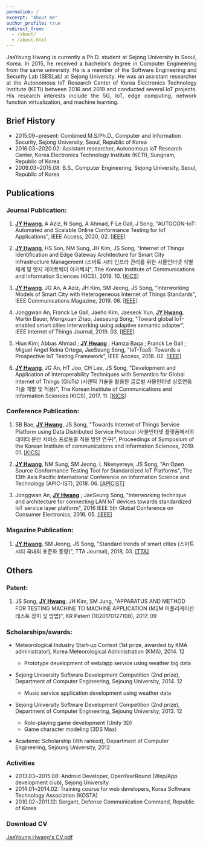 ```yaml
---
permalink: /
excerpt: "About me"
author_profile: true
redirect_from: 
  - /about/
  - /about.html
---
```

<p align="justify">
JaeYoung Hwang is currently a Ph.D. student at Sejong University in Seoul, Korea. In 2015, he received a bachelor’s degree in Computer Engineering from the same university. He is a member of the Software Engineering and Security Lab (SESLab) at Sejong University. He was an assistant researcher at the Autonomous IoT Research Center of Korea Electronics Technology Institute (KETI) between 2016 and 2019 and conducted several IoT projects. His research interests include the 5G, IoT, edge computing, network function virtualization, and machine learning.
</p>

Brief History
------
* 2015.09\~present: Combined M.S/Ph.D., Computer and Information Security, Sejong University, Seoul, Republic of Korea  
* 2016.03\~2020.02: Assistant researcher, Autonomous IoT Research Center, Korea Electronics Technology Institute (KETI), Sungnam, Republic of Korea  
* 2009.03\~2015.08: B.S., Computer Engineering, Sejong University, Seoul, Republic of Korea

Publications
------
### Journal Publication:
  1. <ins>**JY Hwang**</ins>, A Aziz, N Sung, A Ahmad, F Le Gall, J Song, "AUTOCON-IoT: Automated and Scalable Online Conformance Testing for IoT Applications", IEEE Access, 2020, 02. [[IEEE]](https://ieeexplore.ieee.org/abstract/document/9016258)  
  
  2. <ins>**JY Hwang**</ins>, HS Son, NM Sung, JH Kim, JS Song, "Internet of Things Identification and Edge Gateway Architecture for Smart City Infrastructure Management (스마트 시티 인프라 관리를 위한 사물인터넷 식별체계 및 엣지 게이트웨이 아키텍처", The Korean Institute of Communications and Information Sciences (KICS), 2019. 10. [[KICS]](https://www.dbpia.co.kr/journal/articleDetail?nodeId=NODE09221730)  
  
  3. <ins>**JY Hwang**</ins>, JG An, A Aziz, JH Kim, SM Jeong, JS Song, "Interworking Models of Smart City with Heterogeneous Internet of Things Standards", IEEE Communications Magazine, 2019. 06. [[IEEE]](https://ieeexplore.ieee.org/abstract/document/8740798)  
  
  4. Jonggwan An, Franck Le Gall, Jaeho Kim, Jaeseok Yun, <ins>**JY Hwang**</ins>, Martin Bauer, Mengxuan Zhao, Jaeseung Song, "Toward global IoT-enabled smart cities interworking using adaptive semantic adapter", IEEE Internet of Things Journal, 2019. 03. [[IEEE]](https://ieeexplore.ieee.org/abstract/document/8667627)  
  
  5. Hiun Kim; Abbas Ahmad ; <ins>**JY Hwang**</ins> ; Hamza Baqa ; Franck Le Gall ; Miguel Angel Reina Ortega, JaeSeung Song, "IoT-TaaS: Towards a Prospective IoT Testing Framework", IEEE Access, 2018. 02. [[IEEE]](https://ieeexplore.ieee.org/abstract/document/8281514)  
  
  6. <ins>**JY Hwang**</ins>, JG An, HT Joo, CH Lee, JS Song, "Development and Application of Interoperability Techniques with Semantics for Global Internet of Things (GIoTs) (시맨틱 기술을 활용한 글로벌 사물인터넷 상호연동 기술 개발 및 적용)", The Korean Institute of Communications and Information Sciences (KICS), 2017. 11. [[KICS]](http://www.dbpia.co.kr/journal/articleDetail?nodeId=NODE07274688)

### Conference Publication:
   1. SB Bae, <ins>**JY Hwang**</ins>, JS Song, "Towards Internet of Things Service Platform using Data Distributed Service Protocol (사물인터넷 플랫폼에서의 데이터 분산 서비스 프로토콜 적용 방안 연구)", Proceedings of Symposium of the Korean Institute of communications and Information Sciences, 2019. 01. [[KICS]](http://www.dbpia.co.kr/journal/articleDetail?nodeId=NODE08003618)  
  
  2. <ins>**JY Hwang**</ins>, NM Sung, SM Jeong, L Nkenyereye, JS Song, "An Open Source Conformance Testing Tool for Standardized IoT Platforms", The 13th Asis Pacific International Conference on Information Science and Technology (APIC-IST), 2018. 06. [[APICIST]](http://HwangJaeYoung.github.io/files/An_Open_Source_Conformance_Testing_Tool_for_Standardized_IoT_Platforms.pdf)  
  
  3. Jonggwan An, <ins>**JY Hwang**</ins> ; JaeSeung Song, "Interworking technique and architecture for connecting LAN IoT devices towards standardized IoT service layer platform", 2016 IEEE 5th Global Conference on Consumer Electronics, 2016. 05. [[IEEE]](https://ieeexplore.ieee.org/abstract/document/7800513)
  
### Magazine Publication:
  1. <ins>**JY Hwang**</ins>, SM Jeong, JS Song, "Standard trends of smart cities (스마트시티 국내외 표준화 동향)", TTA Journal), 2018, 03. [[TTA]](https://www.tta.or.kr/data/reporthosulist_view.jsp?kind_num=1&hosu=176) 


Others
------
### Patent:
  1. JS Song, <ins>**JY Hwang**</ins>, JH Kim, SM Jung, "APPARATUS AND METHOD FOR TESTING MACHINE TO MACHINE APPLICATION (M2M 어플리케이션 테스트 장치 및 방법)", KR Patent (1020170127108), 2017. 09

### Scholarships/awards:
* Meteorological Industry Start-up Contest (1st prize, awarded by KMA administrator), Korea Meteorological Administration (KMA), 2014. 12
  * Prototype development of web/app service using weather big data

* Sejong University Software Development Competition (2nd prize), Department of Computer Engineering, Sejoung University, 2014. 12
  * Music service application development using weather data

* Sejong University Software Development Competition (2nd prize), Department of Computer Engineering, Sejoung University, 2013. 12
  * Role-playing game development (Unity 3D)
  * Game character modeling (3DS Max)
  
* Academic Scholarship (4th ranked), Department of Computer Engineering, Sejoung University, 2012 

### Activities
* 2013.03\~2015.08: Android Developer, OpenYearRound (Wep/App development club), Sejong University
* 2014.01\~2014.02: Training course for web developers, Korea Software Technology Association (KOSTA)
* 2010.02\~2011.12: Sergant, Defense Communication Command, Republic of Korea

### Download CV
[JaeYoung Hwang's CV.pdf](https://scholar.google.com/citations?user=YR7eXtUAAAAJ&hl=ko)


